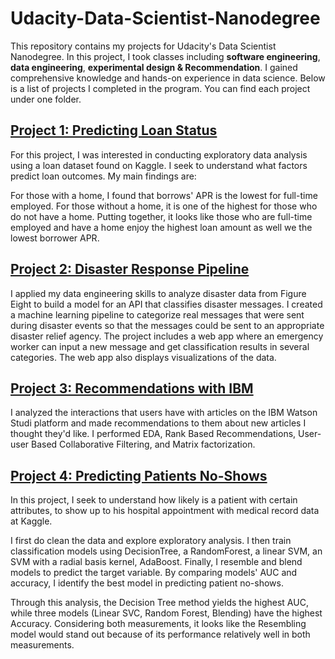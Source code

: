# Udacity-Data-Scientist-Nanodegree

This repository contains my projects for Udacity's Data Scientist Nanodegree. In this project, I took classes including **software engineering**, **data engineering**, **experimental design & Recommendation**. I gained comprehensive knowledge and hands-on experience in data science. Below is a list of projects I completed in the program. You can find each project under one folder. 

## [Project 1: Predicting Loan Status](https://github.com/Brinxu/Data-Scientist-Nanodegree/tree/main/L1%20-%20Introduction%20to%20Data%20Science)

For this project, I was interested in conducting exploratory data analysis using a loan dataset found on Kaggle. I seek to understand what factors predict loan outcomes. My main findings are: 

For those with a home, I found that borrows' APR is the lowest for full-time employed.
For those without a home, it is one of the highest for those who do not have a home.
Putting together, it looks like those who are full-time employed and have a home enjoy the highest loan amount as well we the lowest borrower APR.

## [Project 2: Disaster Response Pipeline](https://github.com/Brinxu/Data-Scientist-Nanodegree/tree/main/L2%20-%20Data%20Engineering)

I applied my data engineering skills to analyze disaster data from Figure Eight to build a model for an API that classifies disaster messages. I created a machine learning pipeline to categorize real messages that were sent during disaster events so that the messages could be sent to an appropriate disaster relief agency. The project includes a web app where an emergency worker can input a new message and get classification results in several categories. The web app also displays visualizations of the data.

## [Project 3: Recommendations with IBM](https://github.com/Brinxu/Data-Scientist-Nanodegree/tree/main/L3%20-%20Experimental%20Design%20%26%20Recommendations)

I analyzed the interactions that users have with articles on the IBM Watson Studi platform and made recommendations to them about new articles I thought they'd like. I performed EDA, Rank Based Recommendations, User-user Based Collaborative Filtering, and Matrix factorization.

## [Project 4: Predicting Patients No-Shows](https://github.com/Brinxu/Data-Scientist-Nanodegree/tree/main/L4%20-%20%20Capstone%20Project)

In this project, I seek to understand how likely is a patient with certain attributes, to show up to his hospital appointment with medical record data at Kaggle. 

I first do clean the data and explore exploratory analysis. I then train classification models using DecisionTree, a RandomForest, a linear SVM, an SVM with a radial basis kernel, AdaBoost. Finally, I resemble and blend models to predict the target variable. By comparing models' AUC and accuracy, I identify the best model in predicting patient no-shows.

Through this analysis, the Decision Tree method yields the highest AUC, while three models (Linear SVC, Random Forest, Blending) have the highest Accuracy. Considering both measurements, it looks like the Resembling model would stand out because of its performance relatively well in both measurements.
